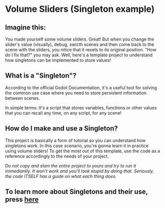 # Volume Sliders (Singleton example)
## Imagine this:
You made yourself some volume sliders. Great! But when you change the slider's value (visually), debug, swicth scenes and then come back to the scene with the sliders, you nitice that it resets to its original position. "How do I fix that?" you may ask. Well, here's a template project to understand how singletons can be implemented to store values!

## What is a "Singleton"?
According to the official Godot Documentation, it's a useful tool for solving the common use case where you need to store persistent information between scenes.

In simple terms: It's a script that stores variables, functions or other values that you can recall any time, on any script, for any scene!

## How do I make and use a Singleton?
This project is basically a form of tutorial so you can understand how singletons work. In this case scenario, you're gonna learn it in practice using volume sliders!
To get the most out of this template, use the code as a reference accordingly to the needs of your project.

_Do not copy and slam the entire project to yours and try to run it immediantly. It won't work and you'll look stupid by doing that. Seriously, the code ITSELF has a guide on what each thing does._



## To learn more about Singletons and their use, press [here](https://docs.godotengine.org/en/stable/tutorials/scripting/singletons_autoload.html)
